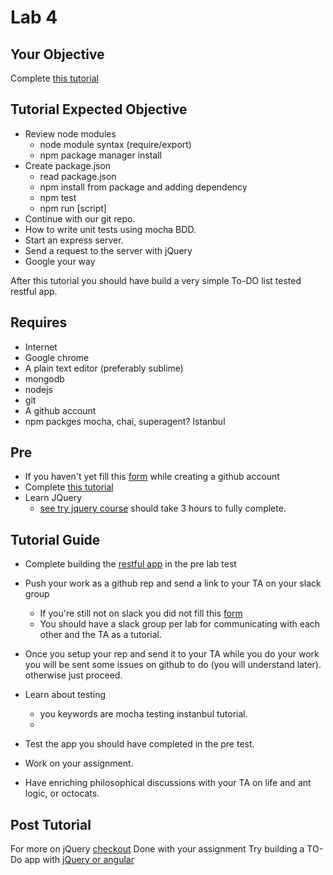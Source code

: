 # Lab 4

## Your Objective

Complete [this tutorial][express-rest]

## Tutorial Expected Objective

- Review node modules
    - node module syntax (require/export)
    - npm package manager install
- Create package.json
    - read package.json
    - npm install from package and adding dependency
    - npm test
    - npm run [script]
- Continue with our git repo.
- How to write unit tests using mocha BDD.
- Start an express server.
- Send a request to the server with jQuery
- Google your way

After this tutorial you should have build a very simple To-DO list tested restful app.

## Requires

- Internet
- Google chrome
- A plain text editor (preferably sublime)
- mongodb
- nodejs
- git
- A github account
- npm packges mocha, chai, superagent? Istanbul

## Pre

- If you haven't yet fill this [form][student-form] while creating a github account
- Complete [this tutorial][express-rest]
- Learn JQuery
  -  [see try jquery course](http://try.jquery.com/) should take 3 hours to fully complete.

## Tutorial Guide

- Complete building the [restful app][express-rest] in the pre lab test
- Push your work as a github rep and send a link to your TA on your slack group
    - If you're still not on slack you did not fill this [form][student-form]
    - You should have a slack group per lab for communicating with each other and the TA as a tutorial.

- Once you setup your rep and send it to your TA while you do your work you will be sent some issues on github to do (you will understand later). otherwise just proceed.

- Learn about testing
    + you keywords are mocha testing instanbul tutorial.
    + 
- Test the app you should have completed in the pre test.
- Work on your assignment.
- Have enriching philosophical discussions with your TA on life and ant logic, or octocats.

## Post Tutorial

For more on jQuery [checkout](http://www.w3schools.com/jquery/)
Done with your assignment Try building a TO-Do app with [jQuery or angular](http://todomvc.com/)




[student-form]: https://docs.google.com/forms/d/1p2NTsF4bZSSeTwakwAbNJaePHwL1VmSQMR0GESy7j2A/viewform
[fork]: https://help.github.com/articles/fork-a-repo/
[sync]: https://help.github.com/articles/syncing-a-fork/
[pull-request]: https://help.github.com/articles/using-pull-requests/
[express-rest]: http://cwbuecheler.com/web/tutorials/2014/restful-web-app-node-express-mongodb/